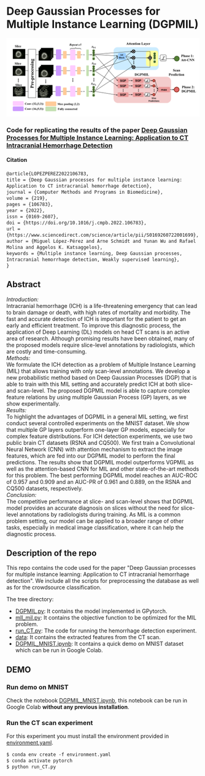 # Deep Gaussian Processes for Multiple Instance Learning (DGPMIL)
![Approach](model_overview.png)

### Code for replicating the results of the paper [Deep Gaussian Processes for Multiple Instance Learning: Application to CT Intracranial Hemorrhage Detection](https://www.sciencedirect.com/science/article/pii/S0169260722001699)

#### Citation
~~~
@article{LOPEZPEREZ2022106783,
title = {Deep Gaussian processes for multiple instance learning: Application to CT intracranial hemorrhage detection},
journal = {Computer Methods and Programs in Biomedicine},
volume = {219},
pages = {106783},
year = {2022},
issn = {0169-2607},
doi = {https://doi.org/10.1016/j.cmpb.2022.106783},
url = {https://www.sciencedirect.com/science/article/pii/S0169260722001699},
author = {Miguel López-Pérez and Arne Schmidt and Yunan Wu and Rafael Molina and Aggelos K. Katsaggelos},
keywords = {Multiple instance learning, Deep Gaussian processes, Intracranial hemorrhage detection, Weakly supervised learning},
}
~~~

## Abstract
*Introduction:*\
Intracranial hemorrhage (ICH) is a life-threatening emergency that can lead to brain damage or death, with high rates of mortality and morbidity. The fast and accurate detection of ICH is important for the patient to get an early and efficient treatment. To improve this diagnostic process, the application of Deep Learning (DL) models on head CT scans is an active area of research. Although promising results have been obtained, many of the proposed models require slice-level annotations by radiologists, which are costly and time-consuming.\
*Methods:*\
We formulate the ICH detection as a problem of Multiple Instance Learning (MIL) that allows training with only scan-level annotations. We develop a new probabilistic method based on Deep Gaussian Processes (DGP) that is able to train with this MIL setting and accurately predict ICH at both slice- and scan-level. The proposed DGPMIL model is able to capture complex feature relations by using multiple Gaussian Process (GP) layers, as we show experimentally.\
*Results:*\
To highlight the advantages of DGPMIL in a general MIL setting, we first conduct several controlled experiments on the MNIST dataset. We show that multiple GP layers outperform one-layer GP models, especially for complex feature distributions. For ICH detection experiments, we use two public brain CT datasets (RSNA and CQ500). We first train a Convolutional Neural Network (CNN) with attention mechanism to extract the image features, which are fed into our DGPMIL model to perform the final predictions. The results show that DGPMIL model outperforms VGPMIL as well as the attention-based CNN for MIL and other state-of-the-art methods for this problem. The best performing DGPMIL model reaches an AUC-ROC of 0.957 and 0.909 and an AUC-PR of 0.961 and 0.889, on the RSNA and CQ500 datasets, respectively.\
*Conclusion:*\
The competitive performance at slice- and scan-level shows that DGPMIL model provides an accurate diagnosis on slices without the need for slice-level annotations by radiologists during training. As MIL is a common problem setting, our model can be applied to a broader range of other tasks, especially in medical image classification, where it can help the diagnostic process.


 ## Description of the repo
 This repo contains the code used for the paper "Deep Gaussian processes for multiple instance learning: Application to CT intracranial hemorrhage detection". We include all the scripts for preprocessing the database as well as for the crowdsource classification.

The tree directory:

- [DGPMIL.py](DGPMIL.py): It contains the model implemented in GPytorch.
- [mll_mil.py](mll_mil.py): It contains the objective function to be optimized for the MIL problem.
- [run_CT.py](run_CT.py): The code for running the hemorrhage detection experiment.
- [data](data/): It contains the extracted features from the CT scan.
- [DGPMIL_MNIST.ipynb](DGPMIL_MNIST.ipynb): It contains a quick demo on MNIST dataset which can be run in Google Colab.

## DEMO

### Run demo on MNIST

Check the notebook [DGPMIL_MNIST.ipynb](DGPMIL_MNIST.ipynb), this notebook can be run in Google Colab **without any previous installation**.


### Run the CT scan experiment

For this experiment you must install the environment provided in [environment.yaml](environment.yaml).
~~~
$ conda env create -f environment.yaml
$ conda activate pytorch
$ python run_CT.py
~~~



